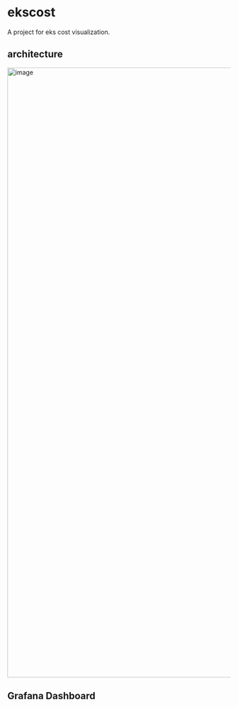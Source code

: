 # ekscost
A project for eks cost visualization.
## architecture
<img width="1376" alt="image" src="https://user-images.githubusercontent.com/25606868/178099753-cbcbfe23-1948-4f7a-b861-678987c50c28.png">


## Grafana Dashboard
